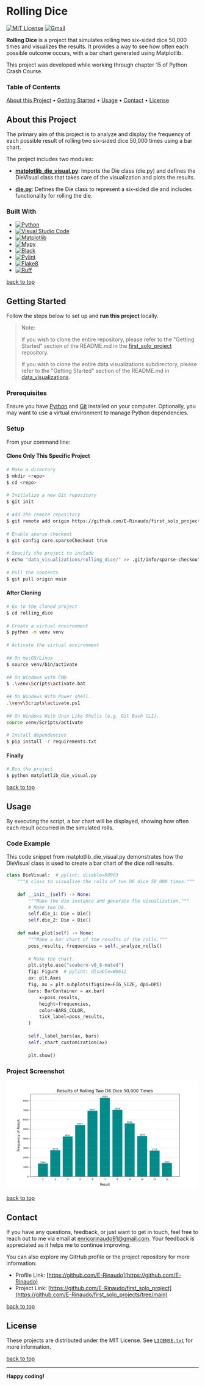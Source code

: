 # Rolling Dice

[![MIT License][license-shield]][license-url]
[![Gmail][Gmail-shield]][Gmail-url]

**Rolling Dice** is a project that simulates rolling two six-sided dice 50,000 times and visualizes the results. It provides a way to see how often each possible outcome occurs, with a bar chart generated using Matplotlib.

This project was developed while working through chapter 15 of Python Crash Course.

<!-- markdownlint-disable MD001 -->
### Table of Contents

[About this Project](#about-this-project) •
[Getting Started](#getting-started) •
[Usage](#usage) •
[Contact](#contact) •
[License](#license)
<!-- markdownlint-enable MD001 -->

## About this Project

The primary aim of this project is to analyze and display the frequency of each possible result of rolling two six-sided dice 50,000 times using a bar chart.

The project includes two modules:

+ **[matplotlib_die_visual.py][Matplotlib-Die-Visual-url]**:
Imports the Die class (die.py) and defines the DieVisual class that takes care of the visualization and plots the results.

+ **[die.py][Die-url]**:
Defines the Die class to represent a six-sided die and includes functionality for rolling the die.

### Built With

+ [![Python][Python-badge]][Python-url]
+ [![Visual Studio Code][VSCode-badge]][VSCode-url]
+ [![Matplotlib][Matplotlib-badge]][Matplotlib-url]
+ [![Mypy][Mypy-badge]][Mypy-url]
+ [![Black][Black-badge]][Black-url]
+ [![Pylint][Pylint-badge]][Pylint-url]
+ [![Flake8][Flake8-badge]][Flake8-url]
+ [![Ruff][Ruff-badge]][Ruff-url]
  
[back to top](#rolling-dice)

## Getting Started

Follow the steps below to set up and **run this project** locally.

> Note:
>
> If you wish to clone the entire repository, please refer to the "Getting Started" section of the README.md in the [first_solo_project][First-Solo-Project-url] repository.
>
> If you wish to clone the entire data visualizations subdirectory, please refer to the "Getting Started" section of the README.md in [data_visualizations][Data-Visualizations-url].
>

### Prerequisites

Ensure you have [Python][Python-download] and [Git][Git-download] installed on your computer.
Optionally, you may want to use a virtual environment to manage Python dependencies.

### Setup

From your command line:

#### Clone Only This Specific Project

```bash
# Make a directory
$ mkdir <repo>
$ cd <repo>

# Initialize a new Git repository
$ git init

# Add the remote repository
$ git remote add origin https://github.com/E-Rinaudo/first_solo_projects.git

# Enable sparse checkout
$ git config core.sparseCheckout true

# Specify the project to include
$ echo "data_visualizations/rolling_dice/" >> .git/info/sparse-checkout

# Pull the contents
$ git pull origin main
```

#### After Cloning

```bash
# Go to the cloned project
$ cd rolling_dice

# Create a virtual environment
$ python -m venv venv

# Activate the virtual environment

## On macOS/Linux
$ source venv/bin/activate

## On Windows with CMD
$ .\venv\Scripts\activate.bat

## On Windows With Power shell.
.\venv\Scripts\activate.ps1

## On Windows With Unix Like Shells (e.g. Git Bash CLI).
source venv/Scripts/activate

# Install dependencies
$ pip install -r requirements.txt
```

#### Finally

```bash
# Run the project
$ python matplotlib_die_visual.py
```

[back to top](#rolling-dice)

## Usage

By executing the script, a bar chart will be displayed, showing how often each result occurred in the simulated rolls.

### Code Example

This code snippet from matplotlib_die_visual.py demonstrates how the DieVisual class is used to create a bar chart of the dice roll results.

```py
class DieVisual:  # pylint: disable=R0903
    """A class to visualize the rolls of two D6 dice 50_000 times."""

    def __init__(self) -> None:
        """Make the die instance and generate the visualization."""
        # Make two D6.
        self.die_1: Die = Die()
        self.die_2: Die = Die()

    def make_plot(self) -> None:
        """Make a bar chart of the results of the rolls."""
        poss_results, frequencies = self._analyze_rolls()

        # Make the chart.
        plt.style.use("seaborn-v0_8-muted")
        fig: Figure  # pylint: disable=W0612
        ax: plt.Axes
        fig, ax = plt.subplots(figsize=FIG_SIZE, dpi=DPI)
        bars: BarContainer = ax.bar(
            x=poss_results,
            height=frequencies,
            color=BARS_COLOR,
            tick_label=poss_results,
        )

        self._label_bars(ax, bars)
        self._chart_customization(ax)

        plt.show()
```

### Project Screenshot

![Rolling Dice Screenshot][Screenshot-url]

[back to top](#rolling-dice)

## Contact

If you have any questions, feedback, or just want to get in touch, feel free to reach out to me via email at <enricorinaudo91@gmail.com>.
Your feedback is appreciated as it helps me to continue improving.

You can also explore my GitHub profile or the project repository for more information:

+ Profile Link: [https://github.com/E-Rinaudo](https://github.com/E-Rinaudo)
+ Project Link: [https://github.com/E-Rinaudo/first_solo_project](https://github.com/E-Rinaudo/first_solo_projects/tree/main)

[back to top](#rolling-dice)

## License

These projects are distributed under the MIT License. See [`LICENSE.txt`][license-url] for more information.

[back to top](#rolling-dice)

---

**Happy coding!**

<!-- SHIELDS -->
[license-shield]: https://img.shields.io/github/license/E-Rinaudo/first_solo_projects.svg?style=flat
[license-url]: https://github.com/E-Rinaudo/first_solo_projects/blob/main/LICENSE.txt
[Gmail-shield]: https://img.shields.io/badge/Gmail-D14836?style=flat&logo=gmail&logoColor=white
[Gmail-url]: mailto:enricorinaudo91@gmail.com

<!-- BADGES -->
[Python-badge]: https://img.shields.io/badge/python-3670A0?logo=python&logoColor=ffdd54&style=flat
[Python-url]: https://docs.python.org/3/
[VSCode-badge]: https://img.shields.io/badge/Visual%20Studio%20Code-007ACC?logo=visualstudiocode&logoColor=fff&style=flat
[VSCode-url]: https://code.visualstudio.com/docs
[Matplotlib-badge]: https://img.shields.io/badge/Matplotlib-%23FF7F0E?style=flat&logo=matplotlib&logoColor=white
[Matplotlib-url]: https://matplotlib.org/stable/users/index.html
[Mypy-badge]: https://img.shields.io/badge/mypy-checked-blue?style=flat
[Mypy-url]: https://mypy.readthedocs.io/
[Black-badge]: https://img.shields.io/badge/code%20style-black-000000.svg
[Black-url]: https://black.readthedocs.io/en/stable/
[Pylint-badge]: https://img.shields.io/badge/linting-pylint-yellowgreen?style=flat
[Pylint-url]: https://pylint.readthedocs.io/
[Ruff-badge]: https://img.shields.io/endpoint?url=https://raw.githubusercontent.com/astral-sh/ruff/main/assets/badge/v2.json
[Ruff-url]: https://docs.astral.sh/ruff/tutorial/
[Flake8-badge]: https://img.shields.io/badge/linting-flake8-blue?style=flat
[Flake8-url]: https://flake8.pycqa.org/en/latest/

<!-- PROJECTS LINKS -->
[Matplotlib-Die-Visual-url]: https://github.com/E-Rinaudo/first_solo_projects/blob/main/data_visualizations/rolling_dice/matplotlib_die_visual.py
[Die-url]: https://github.com/E-Rinaudo/first_solo_projects/blob/main/data_visualizations/rolling_dice/die.py
[Data-Visualizations-url]: https://github.com/E-Rinaudo/first_solo_projects/tree/main/data_visualizations

<!-- SCREENSHOT -->
[Screenshot-url]: screenshot/rolling_dice.png

<!-- MAIN README -->
[First-Solo-Project-url]: https://github.com/E-Rinaudo/first_solo_projects/blob/main/README.md

<!-- PREREQUISITES LINKS -->
[Python-download]: https://www.python.org/downloads/
[Git-download]: https://git-scm.com

